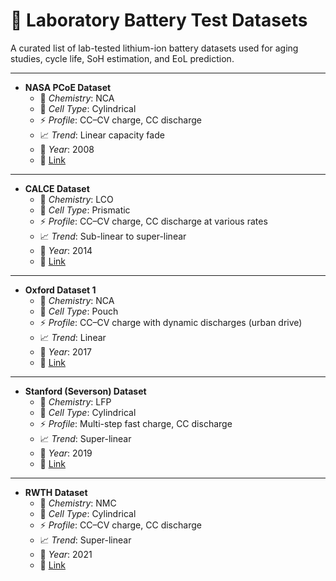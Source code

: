 # 🧪 Laboratory Battery Test Datasets

A curated list of lab-tested lithium-ion battery datasets used for aging studies, cycle life, SoH estimation, and EoL prediction.

---

- **NASA PCoE Dataset**
  - 🧪 *Chemistry*: NCA
  - 🔋 *Cell Type*: Cylindrical
  - ⚡ *Profile*: CC–CV charge, CC discharge
  - 📈 *Trend*: Linear capacity fade
  - 📅 *Year*: 2008
  - 🔗 [Link](https://ti.arc.nasa.gov/tech/dash/groups/pcoe/prognostic-data-repository/)

---

- **CALCE Dataset**
  - 🧪 *Chemistry*: LCO
  - 🔋 *Cell Type*: Prismatic
  - ⚡ *Profile*: CC–CV charge, CC discharge at various rates
  - 📈 *Trend*: Sub-linear to super-linear
  - 📅 *Year*: 2014
  - 🔗 [Link](https://web.calce.umd.edu/batteries/data.htm)

---

- **Oxford Dataset 1**
  - 🧪 *Chemistry*: NCA
  - 🔋 *Cell Type*: Pouch
  - ⚡ *Profile*: CC–CV charge with dynamic discharges (urban drive)
  - 📈 *Trend*: Linear
  - 📅 *Year*: 2017
  - 🔗 [Link](https://ora.ox.ac.uk/objects/uuid:03ba4b01-cfed-46d3-9b1a-7d4a7bdf6fac)

---

- **Stanford (Severson) Dataset**
  - 🧪 *Chemistry*: LFP
  - 🔋 *Cell Type*: Cylindrical
  - ⚡ *Profile*: Multi-step fast charge, CC discharge
  - 📈 *Trend*: Super-linear
  - 📅 *Year*: 2019
  - 🔗 [Link](https://data.matr.io/1/projects/5c48dd2bc625d700019f3204)

---

- **RWTH Dataset**
  - 🧪 *Chemistry*: NMC
  - 🔋 *Cell Type*: Cylindrical
  - ⚡ *Profile*: CC–CV charge, CC discharge
  - 📈 *Trend*: Super-linear
  - 📅 *Year*: 2021
  - 🔗 [Link](https://git.rwth-aachen.de/isea/battery-degradation-trajectory-prediction)
